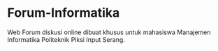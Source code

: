 <h1>Forum-Informatika</h1>

Web Forum diskusi online dibuat khusus untuk mahasiswa Manajemen Informatika Politeknik Piksi Input Serang.
